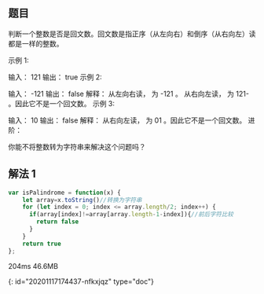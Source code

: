 ## 题目

判断一个整数是否是回文数。回文数是指正序（从左向右）和倒序（从右向左）读都是一样的整数。

示例 1:

输入： 121
输出： true
示例 2:

输入： -121
输出： false
解释： 从左向右读， 为 -121 。 从右向左读， 为 121- 。因此它不是一个回文数。
示例 3:

输入： 10
输出： false
解释： 从右向左读， 为 01 。因此它不是一个回文数。
进阶：

你能不将整数转为字符串来解决这个问题吗？

## 解法 1

```javascript
var isPalindrome = function(x) {
    let array=x.toString()//转换为字符串
    for (let index = 0; index <= array.length/2; index++) {
      if(array[index]!=array[array.length-1-index]){//前后字符比较
        return false
      }
    }
    return true
};
```

204ms 46.6MB


{: id="20201117174437-nfkxjqz" type="doc"}
